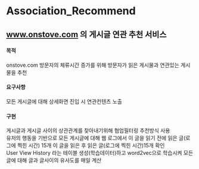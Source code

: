 # Association_Recommend

## www.onstove.com 의 게시글 연관 추천 서비스 
#### 목적  
onstove.com 방문자의 체류시간 증가를 위해 방문자가 읽은 게시물과 연관있는 게시물을 추천  

#### 요구사항  
모든 게시글에 대해 상세화면 진입 시 연관컨텐츠 노출

#### 구현  
게시글과 게시글 사이의 상관관계를 찾아내기위해 협업필터링 추천방식 사용  
유저의 행동을 기반으로 모든 게시글에 대해 웹 로그에서 이 글을 읽기 전에 읽은 글(로그에 찍힌 시간) 15개 이 글을 읽은 후 읽은 글(로그에 찍힌 시간)15개 확인  
User View History 라는 테이블 생성(학습데이터)하고 word2vec으로 학습시켜 모든 글에 대해 글과 글사이의 유사도를 매일 계산  
